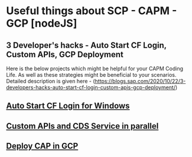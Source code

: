 # Useful things about SCP - CAPM - GCP [nodeJS]
## 3 Developer's hacks - Auto Start CF Login, Custom APIs, GCP Deployment
Here is the below projects which might be helpful for your CAPM Coding Life. As well as these strategies might be beneficial to your scenarios.
Detailed description is given here - (https://blogs.sap.com/2020/10/22/3-developers-hacks-auto-start-cf-login-custom-apis-gcp-deployment/)

## [Auto Start CF Login for Windows](https://github.com/sabarna17/sample-capm-gcp-vm/tree/main/cf%20bat)
## [Custom APIs and CDS Service in parallel](https://github.com/sabarna17/sample-capm-gcp-vm/tree/main/cust-api-cds)
## [Deploy CAP in GCP](https://github.com/sabarna17/sample-capm-gcp-vm/tree/main/deploy-cds-in-gcp)
